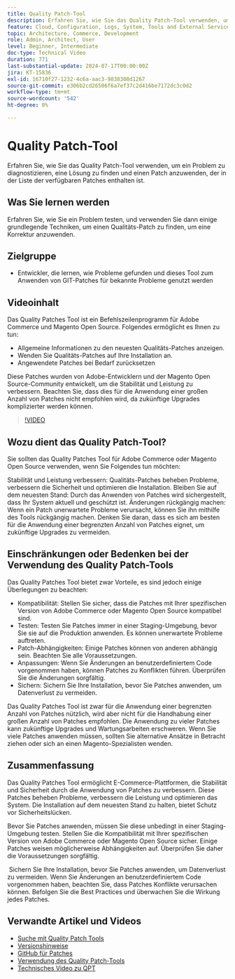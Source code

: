 ```yaml
---
title: Quality Patch-Tool
description: Erfahren Sie, wie Sie das Quality Patch-Tool verwenden, um ein Problem zu diagnostizieren, eine Lösung zu finden und einen Patch anzuwenden, der in der Liste der verfügbaren Patches enthalten ist.
feature: Cloud, Configuration, Logs, System, Tools and External Services
topic: Architecture, Commerce, Development
role: Admin, Architect, User
level: Beginner, Intermediate
doc-type: Technical Video
duration: 771
last-substantial-update: 2024-07-17T00:00:00Z
jira: KT-15836
exl-id: 16710f27-1232-4c6a-aac3-9838308d1267
source-git-commit: e306b2cd26506f6a7ef37c2d416be7172dc3c0d2
workflow-type: tm+mt
source-wordcount: '542'
ht-degree: 0%

---
```


# Quality Patch-Tool

Erfahren Sie, wie Sie das Quality Patch-Tool verwenden, um ein Problem zu diagnostizieren, eine Lösung zu finden und einen Patch anzuwenden, der in der Liste der verfügbaren Patches enthalten ist.

## Was Sie lernen werden

Erfahren Sie, wie Sie ein Problem testen, und verwenden Sie dann einige grundlegende Techniken, um einen Qualitäts-Patch zu finden, um eine Korrektur anzuwenden.

## Zielgruppe

* Entwickler, die lernen, wie Probleme gefunden und dieses Tool zum Anwenden von GIT-Patches für bekannte Probleme genutzt werden

## Videoinhalt

Das Quality Patches Tool ist ein Befehlszeilenprogramm für Adobe Commerce und Magento Open Source. Folgendes ermöglicht es Ihnen zu tun:

* Allgemeine Informationen zu den neuesten Qualitäts-Patches anzeigen.
* Wenden Sie Qualitäts-Patches auf Ihre Installation an.
* Angewendete Patches bei Bedarf zurücksetzen

Diese Patches wurden von Adobe-Entwicklern und der Magento Open Source-Community entwickelt, um die Stabilität und Leistung zu verbessern. Beachten Sie, dass dies für die Anwendung einer großen Anzahl von Patches nicht empfohlen wird, da zukünftige Upgrades komplizierter werden können.

>[!VIDEO](https://video.tv.adobe.com/v/3454079?learn=on&captions=ger)

## Wozu dient das Quality Patch-Tool?

Sie sollten das Quality Patches Tool für Adobe Commerce oder Magento Open Source verwenden, wenn Sie Folgendes tun möchten:

Stabilität und Leistung verbessern: Qualitäts-Patches beheben Probleme, verbessern die Sicherheit und optimieren die Installation.
Bleiben Sie auf dem neuesten Stand: Durch das Anwenden von Patches wird sichergestellt, dass Ihr System aktuell und geschützt ist.
Änderungen rückgängig machen: Wenn ein Patch unerwartete Probleme verursacht, können Sie ihn mithilfe des Tools rückgängig machen. Denken Sie daran, dass es sich am besten für die Anwendung einer begrenzten Anzahl von Patches eignet, um zukünftige Upgrades zu vermeiden.  

## Einschränkungen oder Bedenken bei der Verwendung des Quality Patch-Tools

Das Quality Patches Tool bietet zwar Vorteile, es sind jedoch einige Überlegungen zu beachten:

* Kompatibilität: Stellen Sie sicher, dass die Patches mit Ihrer spezifischen Version von Adobe Commerce oder Magento Open Source kompatibel sind.
* Testen: Testen Sie Patches immer in einer Staging-Umgebung, bevor Sie sie auf die Produktion anwenden. Es können unerwartete Probleme auftreten.
* Patch-Abhängigkeiten: Einige Patches können von anderen abhängig sein. Beachten Sie alle Voraussetzungen.
* Anpassungen: Wenn Sie Änderungen an benutzerdefiniertem Code vorgenommen haben, können Patches zu Konflikten führen. Überprüfen Sie die Änderungen sorgfältig.
* Sichern: Sichern Sie Ihre Installation, bevor Sie Patches anwenden, um Datenverlust zu vermeiden.

Das Quality Patches Tool ist zwar für die Anwendung einer begrenzten Anzahl von Patches nützlich, wird aber nicht für die Handhabung einer großen Anzahl von Patches empfohlen. Die Anwendung zu vieler Patches kann zukünftige Upgrades und Wartungsarbeiten erschweren. Wenn Sie viele Patches anwenden müssen, sollten Sie alternative Ansätze in Betracht ziehen oder sich an einen Magento-Spezialisten wenden. 

## Zusammenfassung 

Das Quality Patches Tool ermöglicht E-Commerce-Plattformen, die Stabilität und Sicherheit durch die Anwendung von Patches zu verbessern. Diese Patches beheben Probleme, verbessern die Leistung und optimieren das System. Die Installation auf dem neuesten Stand zu halten, bietet Schutz vor Sicherheitslücken.

Bevor Sie Patches anwenden, müssen Sie diese unbedingt in einer Staging-Umgebung testen. Stellen Sie die Kompatibilität mit Ihrer spezifischen Version von Adobe Commerce oder Magento Open Source sicher. Einige Patches weisen möglicherweise Abhängigkeiten auf. Überprüfen Sie daher die Voraussetzungen sorgfältig.

 Sichern Sie Ihre Installation, bevor Sie Patches anwenden, um Datenverlust zu vermeiden. Wenn Sie Änderungen an benutzerdefiniertem Code vorgenommen haben, beachten Sie, dass Patches Konflikte verursachen können. Befolgen Sie die Best Practices und überwachen Sie die Wirkung jedes Patches.

## Verwandte Artikel und Videos

* [Suche mit Quality Patch Tools](https://experienceleague.adobe.com/tools/commerce-quality-patches/index.html?lang=de)
* [Versionshinweise](https://experienceleague.adobe.com/de/docs/commerce-operations/tools/quality-patches-tool/release-notes)
* [GitHub für Patches](https://github.com/magento/quality-patches/blob/master/patches/os/)
* [Verwendung des Quality Patch-Tools](https://experienceleague.adobe.com/de/docs/commerce-operations/tools/quality-patches-tool/usage)
* [Technisches Video zu QPT](https://experienceleague.adobe.com/de/docs/commerce-learn/tutorials/tools/quality-patch-tool)
